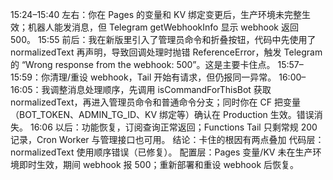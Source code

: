 15:24–15:40 左右：你在 Pages 的变量和 KV 绑定变更后，生产环境未完整生效；机器人能发消息，但 Telegram getWebhookInfo 显示 webhook 返回 500。
15:55 前后：我在新版里引入了管理员命令和折叠按钮，代码中先使用了 normalizedText 再声明，导致回调处理时抛错 ReferenceError，触发 Telegram 的 “Wrong response from the webhook: 500”。这是主要卡住点。
15:57–15:59：你清理/重设 webhook，Tail 开始有请求，但仍报同一异常。
16:00–16:05：我调整消息处理顺序，先调用 isCommandForThisBot 获取 normalizedText，再进入管理员命令和普通命令分支；同时你在 CF 把变量（BOT_TOKEN、ADMIN_TG_ID、KV 绑定等）确认在 Production 生效。错误消失。
16:06 以后：功能恢复，订阅查询正常返回；Functions Tail 只剩常规 200 记录，Cron Worker 与管理接口也可用。
结论：卡住的根因有两点叠加
代码层：normalizedText 使用顺序错误（已修复）。
配置层：Pages 变量/KV 未在生产环境即时生效，期间 webhook 报 500；重新部署和重设 webhook 后恢复。